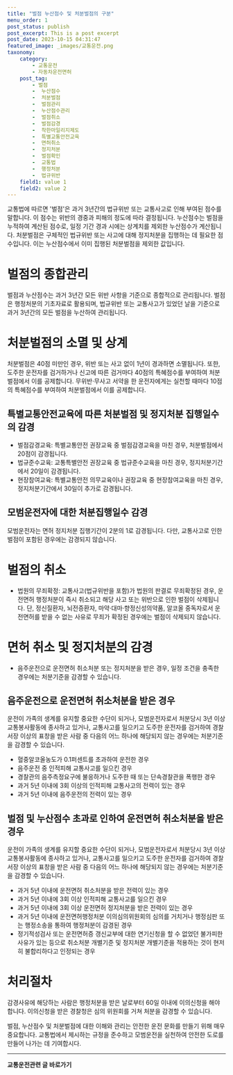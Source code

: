 ```yaml
---
title: "벌점 누산점수 및 처분벌점의 구분"
menu_order: 1
post_status: publish
post_excerpt: This is a post excerpt
post_date: 2023-10-15 04:31:47
featured_image: _images/교통운전.png
taxonomy:
    category:
        - 교통운전
        - 자동차운전면허
    post_tag:
        - 벌점
        -  누산점수
        -  처분벌점
        -  벌점관리
        -  누산점수관리
        -  벌점취소
        -  벌점감경
        -  착한마일리지제도
        -  특별교통안전교육
        -  면허취소
        -  정지처분
        -  벌점확인
        -  교통법
        -  행정처분
        -  법규위반
    field1: value 1
    field2: value 2
---
```



교통법에 따르면 '벌점'은 과거 3년간의 법규위반 또는 교통사고로 인해 부여된 점수를 말합니다. 이 점수는 위반의 경중과 피해의 정도에 따라 결정됩니다. 누산점수는 벌점을 누적하여 계산된 점수로, 일정 기간 경과 시에는 상계치를 제외한 누산점수가 계산됩니다. 처분벌점은 구체적인 법규위반 또는 사고에 대해 정지처분을 집행하는 데 필요한 점수입니다. 이는 누산점수에서 이미 집행된 처분벌점을 제외한 값입니다.

# 벌점의 종합관리

벌점과 누산점수는 과거 3년간 모든 위반 사항을 기준으로 종합적으로 관리됩니다. 벌점은 행정처분의 기초자료로 활용되며, 법규위반 또는 교통사고가 있었던 날을 기준으로 과거 3년간의 모든 벌점을 누산하여 관리됩니다.

# 처분벌점의 소멸 및 상계

처분벌점은 40점 미만인 경우, 위반 또는 사고 없이 1년이 경과하면 소멸됩니다. 또한, 도주한 운전자를 검거하거나 신고에 따른 검거마다 40점의 특혜점수를 부여하여 처분벌점에서 이를 공제합니다. 무위반·무사고 서약을 한 운전자에게는 실천할 때마다 10점의 특혜점수를 부여하여 처분벌점에서 이를 공제합니다.

## 특별교통안전교육에 따른 처분벌점 및 정지처분 집행일수의 감경

- 벌점감경교육: 특별교통안전 권장교육 중 벌점감경교육을 마친 경우, 처분벌점에서 20점이 감경됩니다.
- 법규준수교육: 교통특별안전 권장교육 중 법규준수교육을 마친 경우, 정지처분기간에서 20일이 감경됩니다.
- 현장참여교육: 특별교통안전 의무교육이나 권장교육 중 현장참여교육을 마친 경우, 정지처분기간에서 30일이 추가로 감경됩니다.

## 모범운전자에 대한 처분집행일수 감경

모범운전자는 면허 정지처분 집행기간이 2분의 1로 감경됩니다. 다만, 교통사고로 인한 벌점이 포함된 경우에는 감경되지 않습니다.

# 벌점의 취소

- 법원의 무죄확정: 교통사고(법규위반을 포함)가 법원의 판결로 무죄확정된 경우, 운전면허 행정처분이 즉시 취소되고 해당 사고 또는 위반으로 인한 벌점이 삭제됩니다. 단, 정신질환자, 뇌전증환자, 마약·대마·향정신성의약품, 알코올 중독자로서 운전면허를 받을 수 없는 사유로 무죄가 확정된 경우에는 벌점이 삭제되지 않습니다.

# 면허 취소 및 정지처분의 감경

- 음주운전으로 운전면허 취소처분 또는 정지처분을 받은 경우, 일정 조건을 충족한 경우에는 처분기준을 감경할 수 있습니다.

## 음주운전으로 운전면허 취소처분을 받은 경우

운전이 가족의 생계를 유지할 중요한 수단이 되거나, 모범운전자로서 처분당시 3년 이상 교통봉사활동에 종사하고 있거나, 교통사고를 일으키고 도주한 운전자를 검거하여 경찰서장 이상의 표창을 받은 사람 중 다음의 어느 하나에 해당되지 않는 경우에는 처분기준을 감경할 수 있습니다.
- 혈중알코올농도가 0.1퍼센트를 초과하여 운전한 경우
- 음주운전 중 인적피해 교통사고를 일으킨 경우
- 경찰관의 음주측정요구에 불응하거나 도주한 때 또는 단속경찰관을 폭행한 경우
- 과거 5년 이내에 3회 이상의 인적피해 교통사고의 전력이 있는 경우
- 과거 5년 이내에 음주운전의 전력이 있는 경우

## 벌점 및 누산점수 초과로 인하여 운전면허 취소처분을 받은 경우

운전이 가족의 생계를 유지할 중요한 수단이 되거나, 모범운전자로서 처분당시 3년 이상 교통봉사활동에 종사하고 있거나, 교통사고를 일으키고 도주한 운전자를 검거하여 경찰서장 이상의 표창을 받은 사람 중 다음의 어느 하나에 해당되지 않는 경우에는 처분기준을 감경할 수 있습니다.
- 과거 5년 이내에 운전면허 취소처분을 받은 전력이 있는 경우
- 과거 5년 이내에 3회 이상 인적피해 교통사고를 일으킨 경우
- 과거 5년 이내에 3회 이상 운전면허 정지처분을 받은 전력이 있는 경우
- 과거 5년 이내에 운전면허행정처분 이의심의위원회의 심의를 거치거나 행정심판 또는 행정소송을 통하여 행정처분이 감경된 경우
- 정기적성검사 또는 운전면허증 갱신교부에 대한 연기신청을 할 수 없었던 불가피한 사유가 있는 등으로 취소처분 개별기준 및 정지처분 개별기준을 적용하는 것이 현저히 불합리하다고 인정되는 경우

# 처리절차

감경사유에 해당하는 사람은 행정처분을 받은 날로부터 60일 이내에 이의신청을 해야 합니다. 이의신청을 받은 경찰청은 심의 위원회를 거쳐 처분을 감경할 수 있습니다.

벌점, 누산점수 및 처분벌점에 대한 이해와 관리는 안전한 운전 문화를 만들기 위해 매우 중요합니다. 교통법에서 제시하는 규정을 준수하고 모범운전을 실천하여 안전한 도로를 만들어 나가는 데 기여합시다.


<!-- wp:separator -->
<hr class="wp-block-separator has-alpha-channel-opacity"/>
<!-- /wp:separator -->
<!-- wp:group {"backgroundColor":"base","layout":{"type":"constrained"}} -->
<div class="wp-block-group has-base-background-color has-background">
<!-- wp:paragraph {"align":"center","fontSize":"large"} -->
<p class="has-text-align-center has-large-font-size"><strong>교통운전관련 글 바로가기</strong></p>
<!-- /wp:paragraph -->


<!-- wp:latest-posts{"categories": [{"id": 1440, "count": 100, "description": "", "link": "https://uknowlaw.com/category/https://uknowlaw.com/category/%ea%b5%90%ed%86%b5%ec%9a%b4%ec%a0%84//", "name": "교통운전", "slug": "교통운전", "taxonomy": "category", "parent": 0, "meta": [],"_links":{"self":[{"href":"https://uknowlaw.com/wp-json/wp/v2/categories/1440"}],"collection":[{"href":"https://uknowlaw.com/wp-json/wp/v2/categories"}],"about":[{"href":"https://uknowlaw.com/wp-json/wp/v2/taxonomies/category"}],"wp:post_type":[{"href":"https://uknowlaw.com/wp-json/wp/v2/posts?categories=1440"}],"curies":[{"name":"wp","href":"https://api.w.org/{rel}","templated":true}]}}],"postsToShow":100,"excerptLength":28,"postLayout":"grid","columns":2,"featuredImageAlign":"left","featuredImageSizeSlug":"large","fontSize":"medium"} /-->
</div>
<!-- /wp:group -->
    